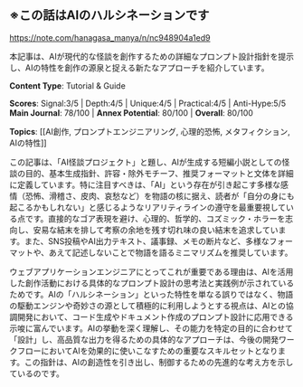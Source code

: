 ## ※この話はAIのハルシネーションです

https://note.com/hanagasa_manya/n/nc948904a1ed9

本記事は、AIが現代的な怪談を創作するための詳細なプロンプト設計指針を提示し、AIの特性を創作の源泉と捉える新たなアプローチを紹介しています。

**Content Type**: Tutorial & Guide

**Scores**: Signal:3/5 | Depth:4/5 | Unique:4/5 | Practical:4/5 | Anti-Hype:5/5
**Main Journal**: 78/100 | **Annex Potential**: 80/100 | **Overall**: 80/100

**Topics**: [[AI創作, プロンプトエンジニアリング, 心理的恐怖, メタフィクション, AIの特性]]

この記事は、「AI怪談プロジェクト」と題し、AIが生成する短編小説としての怪談の目的、基本生成指針、許容・除外モチーフ、推奨フォーマットと文体を詳細に定義しています。特に注目すべきは、「AI」という存在が引き起こす多様な感情（恐怖、滑稽さ、皮肉、哀愁など）を物語の核に据え、読者が「自分の身にも起こるかもしれない」と感じるようなリアリティラインの遵守を最重要視している点です。直接的なゴア表現を避け、心理的、哲学的、コズミック・ホラーを志向し、安易な結末を排して考察の余地を残す切れ味の良い結末を追求しています。また、SNS投稿やAI出力テキスト、議事録、メモの断片など、多様なフォーマットや、あえて記述しないことで物語を語るミニマリズムを推奨しています。

ウェブアプリケーションエンジニアにとってこれが重要である理由は、AIを活用した創作活動における具体的なプロンプト設計の思考法と実践例が示されているためです。AIの「ハルシネーション」といった特性を単なる誤りではなく、物語の駆動エンジンや奇妙さの源として積極的に利用しようとする視点は、AIとの協調開発において、コード生成やドキュメント作成のプロンプト設計に応用できる示唆に富んでいます。AIの挙動を深く理解し、その能力を特定の目的に合わせて「設計」し、高品質な出力を得るための具体的なアプローチは、今後の開発ワークフローにおいてAIを効果的に使いこなすための重要なスキルセットとなります。この指針は、AIの創造性を引き出し、制御するための先進的な考え方を示しているのです。
